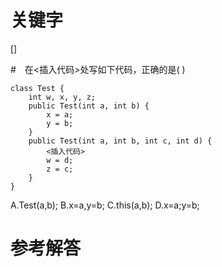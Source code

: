 # 关键字

[]

#　在<插入代码>处写如下代码，正确的是( )
```
class Test {
	int w, x, y, z;
	public Test(int a, int b) {
		x = a;
		y = b;
	}
	public Test(int a, int b, int c, int d) {
		<插入代码>
		w = d;
		z = c;
	}
}

```
A.Test(a,b);
B.x=a,y=b;
C.this(a,b);
D.x=a;y=b;

# 参考解答

